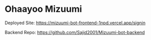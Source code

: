 # Ohaayoo Mizuumi

Deployed Site: https://mizuumi-bot-frontend-1npd.vercel.app/signin

Backend Repo: https://github.com/Sajid2001/Mizuumi-bot-backend
